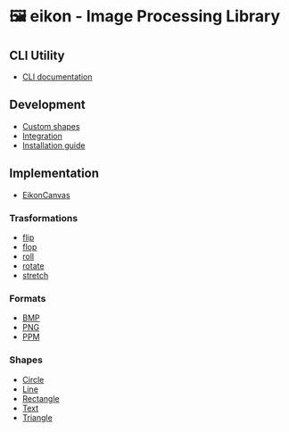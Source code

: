 # 🖼️ eikon - Image Processing Library

## CLI Utility
- <a href="cli.md">CLI documentation</a>

## Development
- <a href="shapes/custom.md">Custom shapes</a>
- <a href="integration.md">Integration</a>
- <a href="installation.md">Installation guide</a>

## Implementation
- <a href="canvas.md">EikonCanvas</a>
### Trasformations
- <a href="trasformations/flip.md">flip</a>
- <a href="trasformations/flop.md">flop</a>
- <a href="trasformations/roll.md">roll</a>
- <a href="trasformations/rotate.md">rotate</a>
- <a href="trasformations/stretch.md">stretch</a>
### Formats
- <a href="formats/bmp.md">BMP</a>
- <a href="formats/png.md">PNG</a>
- <a href="formats/ppm.md">PPM</a>
### Shapes
- <a href="shapes/circle.md">Circle</a>
- <a href="shaeps/line.md">Line</a>
- <a href="shapes/rectangle.md">Rectangle</a>
- <a href="shapes/text.md">Text</a>
- <a href="shapes/triangle.md">Triangle</a>
